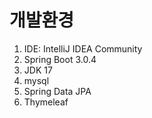 # 개발환경
1. IDE: IntelliJ IDEA Community
2. Spring Boot 3.0.4
3. JDK 17
4. mysql
5. Spring Data JPA
6. Thymeleaf


